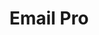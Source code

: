 ---
title: 'Email Pro'
slug: emails-pro
sections: 'General, Email client configuration, Troubleshooting'
order: 06
---